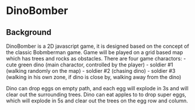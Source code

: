 # DinoBomber
## Background
DinoBomber is a 2D javascript game, it is designed based on the concept of the classic Bobmberman game. Game will be played on a grid based map which has trees and rocks as obstacles. There are four game charactors: 
    - cute green dino (main charactor, controlled by the player)
    - soldier #1 (walking randomly on the map)
    - soldier #2 (chasing dino)
    - soldier #3 (walking in his own zone, if dino is close by, walking away from the dino)

Dino can drop eggs on empty path, and each egg will explode in 3s and will clear out the surrounding trees. Dino can eat apples to to drop super eggs, which will explode in 5s and clear out the trees on the egg row and column. 
